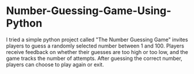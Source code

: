 # Number-Guessing-Game-Using-Python
I tried a simple python project called "The Number Guessing Game" invites players to guess a randomly selected number between 1 and 100. Players receive feedback on whether their guesses are too high or too low, and the game tracks the number of attempts. After guessing the correct number, players can choose to play again or exit.

